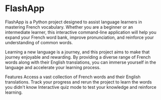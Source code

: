 # FlashApp

  FlashApp is a Python project designed to assist language learners in mastering French vocabulary. Whether you are a beginner or an intermediate learner, this interactive command-line application will help you expand your French word bank, improve pronunciation, and reinforce your understanding of common words.

  Learning a new language is a journey, and this project aims to make that journey enjoyable and rewarding. By providing a diverse range of French words along with their English translations, you can immerse yourself in the language and accelerate your learning process.
  
  Features
Access a vast collection of French words and their English translations.
Track your progress and rerun the project to learn the words you didn't know
Interactive quiz mode to test your knowledge and reinforce learning.
